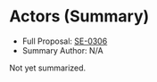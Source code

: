 # Actors (Summary)

* Full Proposal: [SE-0306](https://github.com/apple/swift-evolution/blob/main/proposals/0306-actors.md)
* Summary Author: N/A

Not yet summarized.
